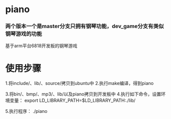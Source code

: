 # piano
### 两个版本一个是master分支只拥有钢琴功能，dev_game分支有类似钢琴游戏的功能

 基于arm平台6818开发板的钢琴游戏



使用步骤
========
1.将include/、lib/、source/拷贝到ubuntu中
2.执行make编译，得到piano

3.将bin/、bmp/、mp3/、lib/以及piano拷贝到开发板中
4.执行如下命令，设置环境变量：
   export LD_LIBRARY_PATH=$LD_LIBRARY_PATH:./lib/

5.执行程序：
   ./piano